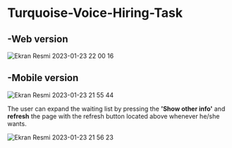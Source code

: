 # Turquoise-Voice-Hiring-Task

## -Web version

![Ekran Resmi 2023-01-23 22 00 16](https://user-images.githubusercontent.com/79373411/214126879-c1b12a98-5f8e-437e-b3e3-961ea5320bb8.png)

## -Mobile version

![Ekran Resmi 2023-01-23 21 55 44](https://user-images.githubusercontent.com/79373411/214128030-cc7e7331-947f-489d-bad7-2456b67586dd.png)

  The user can expand the waiting list by pressing the **'Show other info'** and **refresh** the page with the refresh button located above whenever he/she wants.
  
![Ekran Resmi 2023-01-23 21 56 23](https://user-images.githubusercontent.com/79373411/214127959-07e55fcd-e36f-438b-887a-1580ef6ed83b.png)
